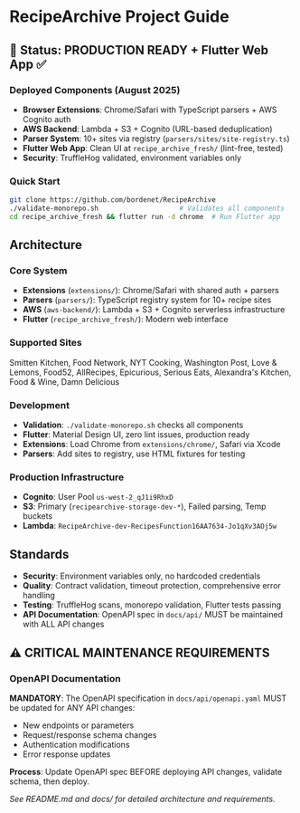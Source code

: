 # RecipeArchive Project Guide

## 🚀 Status: PRODUCTION READY + Flutter Web App ✅

### Deployed Components (August 2025)
- **Browser Extensions**: Chrome/Safari with TypeScript parsers + AWS Cognito auth
- **AWS Backend**: Lambda + S3 + Cognito (URL-based deduplication)
- **Parser System**: 10+ sites via registry (`parsers/sites/site-registry.ts`)
- **Flutter Web App**: Clean UI at `recipe_archive_fresh/` (lint-free, tested)
- **Security**: TruffleHog validated, environment variables only

### Quick Start
```bash
git clone https://github.com/bordenet/RecipeArchive
./validate-monorepo.sh                    # Validates all components
cd recipe_archive_fresh && flutter run -d chrome  # Run Flutter app
```

## Architecture

### Core System
- **Extensions** (`extensions/`): Chrome/Safari with shared auth + parsers
- **Parsers** (`parsers/`): TypeScript registry system for 10+ recipe sites
- **AWS** (`aws-backend/`): Lambda + S3 + Cognito serverless infrastructure
- **Flutter** (`recipe_archive_fresh/`): Modern web interface

### Supported Sites
Smitten Kitchen, Food Network, NYT Cooking, Washington Post, Love & Lemons, Food52, AllRecipes, Epicurious, Serious Eats, Alexandra's Kitchen, Food & Wine, Damn Delicious

### Development
- **Validation**: `./validate-monorepo.sh` checks all components
- **Flutter**: Material Design UI, zero lint issues, production ready
- **Extensions**: Load Chrome from `extensions/chrome/`, Safari via Xcode
- **Parsers**: Add sites to registry, use HTML fixtures for testing

### Production Infrastructure
- **Cognito**: User Pool `us-west-2_qJ1i9RhxD`
- **S3**: Primary (`recipearchive-storage-dev-*`), Failed parsing, Temp buckets
- **Lambda**: `RecipeArchive-dev-RecipesFunction16AA7634-Jo1qXv3AOj5w`

## Standards
- **Security**: Environment variables only, no hardcoded credentials
- **Quality**: Contract validation, timeout protection, comprehensive error handling
- **Testing**: TruffleHog scans, monorepo validation, Flutter tests passing
- **API Documentation**: OpenAPI spec in `docs/api/` MUST be maintained with ALL API changes

## ⚠️ CRITICAL MAINTENANCE REQUIREMENTS

### OpenAPI Documentation
**MANDATORY**: The OpenAPI specification in `docs/api/openapi.yaml` MUST be updated for ANY API changes:
- New endpoints or parameters
- Request/response schema changes  
- Authentication modifications
- Error response updates

**Process**: Update OpenAPI spec BEFORE deploying API changes, validate schema, then deploy.

*See README.md and docs/ for detailed architecture and requirements.*
